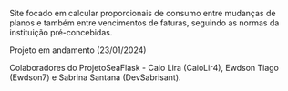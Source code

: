 Site focado em calcular proporcionais de consumo entre mudanças de planos e também entre vencimentos de faturas, seguindo as normas da instituição pré-concebidas.

Projeto em andamento (23/01/2024)

Colaboradores do ProjetoSeaFlask - Caio Lira (CaioLir4), Ewdson Tiago (Ewdson7) e Sabrina Santana (DevSabrisant).
